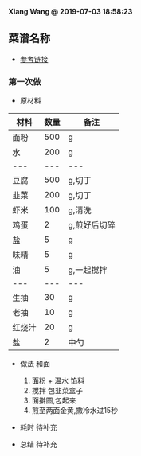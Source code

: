 **Xiang Wang @ 2019-07-03 18:58:23**

## 菜谱名称
* [参考链接](https://github.com/ramwin/chinese-recipe)

### 第一次做
* 原材料

材料|数量|备注
---|---|---
面粉|500|g
水|200|g
---|---|---
豆腐|500|g,切丁
韭菜|200|g,切丁
虾米|100|g,清洗
鸡蛋|2|g,煎好后切碎
盐|5|g
味精|5|g
油|5|g,一起搅拌
---|---|---
生抽|30|g
老抽|10|g
红烧汁|20|g
盐|2|中勺


* 做法
和面
    1. 面粉 + 温水
馅料
    2. 搅拌
包韭菜盒子
    3. 面擀圆,包起来
    4. 煎至两面金黄,撒冷水过15秒

* 耗时
待补充

* 总结
待补充
